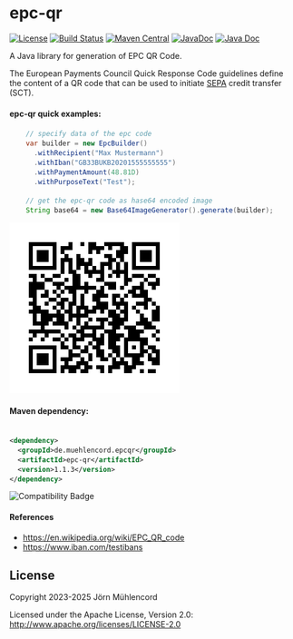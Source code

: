 epc-qr
======

[![License](https://img.shields.io/badge/License-Apache%202.0-blue.svg)](https://raw.githubusercontent.com/jomu78/epc-qr/master/LICENSE.txt)
[![Build Status](https://github.com/jomu78/epc-qr/actions/workflows/maven.yml/badge.svg)](https://github.com/jomu78/epc-qr/actions/workflows/maven.yml)
[![Maven Central](https://maven-badges.herokuapp.com/maven-central/de.muehlencord.epcqr/epc-qr/badge.svg)](https://maven-badges.herokuapp.com/maven-central/de.muehlencord.epcqr/epc-qr)
[![JavaDoc](https://javadoc.io/badge/de.muehlencord.epcqr/epc-qr.svg)](https://www.javadoc.io/doc/de.muehlencord.epcqr/epc-qr)
[![Java Doc](https://snyk.io/test/github/jomu78/epc-qr/badge.svg?style=flat)](https://snyk.io/test/github/jomu78/epc-qr)





A Java library for generation of EPC QR Code.

The European Payments Council Quick Response Code guidelines define the content of a QR code that can be used to initiate 
<a href="https://en.wikipedia.org/wiki/Single_Euro_Payments_Area" taget="_blank">SEPA</a> credit transfer (SCT).


#### epc-qr quick examples:

```java
    // specify data of the epc code
    var builder = new EpcBuilder()
      .withRecipient("Max Mustermann")
      .withIban("GB33BUKB20201555555555")
      .withPaymentAmount(48.81D)
      .withPurposeText("Test");

    // get the epc-qr code as hase64 encoded image
    String base64 = new Base64ImageGenerator().generate(builder);
```

![example output](example.png)


#### Maven dependency:

```xml

<dependency>
  <groupId>de.muehlencord.epcqr</groupId>
  <artifactId>epc-qr</artifactId>
  <version>1.1.3</version>
</dependency>
```

![Compatibility Badge](https://img.shields.io/badge/java-%23ED8B00.svg?style=for-the-badge&logo=openjdk&logoColor=white)

#### References

- https://en.wikipedia.org/wiki/EPC_QR_code
- https://www.iban.com/testibans

## License
Copyright 2023-2025 Jörn Mühlencord

Licensed under the Apache License, Version 2.0: http://www.apache.org/licenses/LICENSE-2.0
